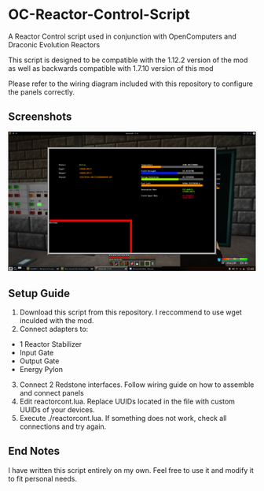 # OC-Reactor-Control-Script
A Reactor Control script used in conjunction with OpenComputers and Draconic Evolution Reactors

This script is designed to be compatible with the 1.12.2 version of the mod as well as backwards compatible with 1.7.10 version of this mod

Please refer to the wiring diagram included with this repository to configure the panels correctly.

## Screenshots
![Alt-Text](/screenshots/screenshot001.png?raw=true)

## Setup Guide
1) Download this script from this repository. I reccommend to use wget inculded with the mod.
2) Connect adapters to:
  - 1 Reactor Stabilizer
  - Input Gate
  - Output Gate
  - Energy Pylon
3) Connect 2 Redstone interfaces. Follow wiring guide on how to assemble and connect panels
4) Edit reactorcont.lua. Replace UUIDs located in the file with custom UUIDs of your devices.
5) Execute ./reactorcont.lua. If something does not work, check all connections and try again.

 ## End Notes
 I have written this script entirely on my own. Feel free to use it and modify it to fit personal needs. 
